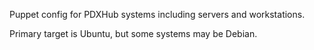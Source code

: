 Puppet config for PDXHub systems including servers and workstations.

Primary target is Ubuntu, but some systems may be Debian.
